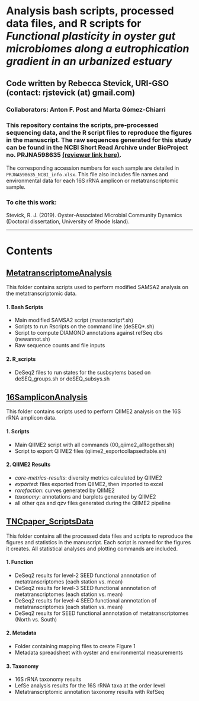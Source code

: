 # Analysis bash scripts, processed data files, and R scripts for *Functional plasticity in oyster gut microbiomes along a eutrophication gradient in an urbanized estuary*
## Code written by Rebecca Stevick, URI-GSO (contact: rjstevick (at) gmail.com)
### Collaborators: Anton F. Post and Marta Gómez-Chiarri

### This repository contains the scripts, pre-processed sequencing data, and the R script files to reproduce the figures in the manuscript. The raw sequences generated for this study can be found in the NCBI Short Read Archive under BioProject no. PRJNA598635 [(reviewer link here)](https://dataview.ncbi.nlm.nih.gov/object/PRJNA598635?reviewer=5g8ftj52399ut5ujmj7v7t0hh8).
The corresponding accession numbers for each sample are detailed in `PRJNA598635_NCBI_info.xlsx`. This file also includes file names and environmental data for each 16S rRNA amplicon or metatranscriptomic sample.

### To cite this work:
Stevick, R. J. (2019). Oyster-Associated Microbial Community Dynamics (Doctoral dissertation, University of Rhode Island).

----------------------------------------------------------------------------------------

# Contents
## [MetatranscriptomeAnalysis](https://github.com/rjstevick/NBayTNCoystersAnalysis/tree/master/MetatranscriptomeAnalysis)
This folder contains scripts used to perform modified SAMSA2 analysis on the metatranscriptomic data.
#### 1. Bash Scripts
- Main modified SAMSA2 script (masterscript*.sh)
- Scripts to run Rscripts on the command line (deSEQ*.sh)
- Script to compute DIAMOND annotations against refSeq dbs (newannot.sh)
- Raw sequence counts and file inputs
#### 2. R_scripts
- DeSeq2 files to run states for the susbsytems based on deSEQ_groups.sh or deSEQ_subsys.sh


## [16SampliconAnalysis](https://github.com/rjstevick/NBayTNCoystersAnalysis/tree/master/16SampliconAnalysis)
This folder contains scripts used to perform QIIME2 analysis on the 16S rRNA amplicon data.
#### 1. Scripts
- Main QIIME2 script with all commands (00_qiime2_alltogether.sh)
- Script to export QIIME2 files (qiime2_exportcollapsedtable.sh)
#### 2. QIIME2 Results
- *core-metrics-results*: diversity metrics calculated by QIIME2
- *exported*: files exported from QIIME2, then imported to excel
- *rarefaction*: curves generated by QIIME2
- *taxonomy*: annotations and barplots generated by QIIME2
- all other qza and qzv files generated during the QIIME2 pipeline


## [TNCpaper_ScriptsData](https://github.com/rjstevick/NBayTNCoystersAnalysis/tree/master/TNCpaper_ScriptsData)
This folder contains all the processed data files and scripts to reproduce the figures and statistics in the manuscript. Each script is named for the figures it creates. All statistical analyses and plotting commands are included.
#### 1. Function
- DeSeq2 results for level-2 SEED functional annnotation of metatranscriptomes (each station vs. mean)
- DeSeq2 results for level-3 SEED functional annnotation of metatranscriptomes (each station vs. mean)
- DeSeq2 results for level-4 SEED functional annnotation of metatranscriptomes (each station vs. mean)
- DeSeq2 results for SEED functional annnotation of metatranscriptomes (North vs. South)
#### 2. Metadata
- Folder containing mapping files to create Figure 1
- Metadata spreadsheet with oyster and environmental measurements
#### 3. Taxonomy
- 16S rRNA taxonomy results
- LefSe analysis results for the 16S rRNA taxa at the order level
- Metatranscriptomic annotation taxonomy results with RefSeq
